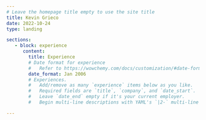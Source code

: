 ```yaml
---
# Leave the homepage title empty to use the site title
title: Kevin Grieco
date: 2022-10-24
type: landing

sections:
   - block: experience
      content:
        title: Experience
        # Date format for experience
        #   Refer to https://wowchemy.com/docs/customization/#date-format
        date_format: Jan 2006
        # Experiences.
        #   Add/remove as many `experience` items below as you like.
        #   Required fields are `title`, `company`, and `date_start`.
        #   Leave `date_end` empty if it's your current employer.
        #   Begin multi-line descriptions with YAML's `|2-` multi-line prefix.

---
```


